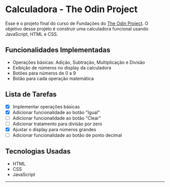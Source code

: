 # Calculadora - The Odin Project

Esse é o projeto final do curso de Fundações do [The Odin Project](https://www.theodinproject.com/). O objetivo desse projeto é construir uma calculadora funcional usando JavaScript, HTML e CSS. 

## Funcionalidades Implementadas

- Operações básicas: Adição, Subtração, Multiplicação e Divisão
- Exibição de números no display da calculadora
- Botões para números de 0 a 9
- Botão para cada operação matemática

## Lista de Tarefas

- [x] Implementar operações básicas
- [x] Adicionar funcionalidade ao botão "Igual"
- [ ] Adicionar funcionalidade ao botão "Clear"
- [ ] Adicionar tratamento para divisão por zero
- [x] Ajustar o display para números grandes
- [ ] Adicionar funcionalidade ao botão de ponto decimal

## Tecnologias Usadas

- HTML
- CSS
- JavaScript

---

